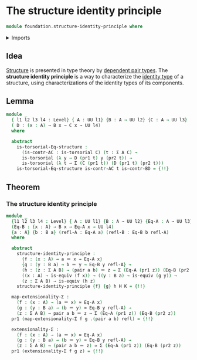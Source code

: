 # The structure identity principle

```agda
module foundation.structure-identity-principle where
```

<details><summary>Imports</summary>

```agda
open import foundation.dependent-pair-types
open import foundation.fundamental-theorem-of-identity-types
open import foundation.type-arithmetic-dependent-pair-types
open import foundation.universe-levels

open import foundation-core.contractible-types
open import foundation-core.equivalences
open import foundation-core.identity-types
open import foundation-core.torsorial-type-families
```

</details>

## Idea

[Structure](foundation.structure.md) is presented in type theory by
[dependent pair types](foundation.dependent-pair-types.md). The **structure
identity principle** is a way to characterize the
[identity type](foundation-core.identity-types.md) of a structure, using
characterizations of the identity types of its components.

## Lemma

```agda
module _
  { l1 l2 l3 l4 : Level} { A : UU l1} {B : A → UU l2} {C : A → UU l3}
  ( D : (x : A) → B x → C x → UU l4)
  where

  abstract
    is-torsorial-Eq-structure :
      (is-contr-AC : is-torsorial C) (t : Σ A C) →
      is-torsorial (λ y → D (pr1 t) y (pr2 t)) →
      is-torsorial (λ t → Σ (C (pr1 t)) (D (pr1 t) (pr2 t)))
    is-torsorial-Eq-structure is-contr-AC t is-contr-BD = {!!}
```

## Theorem

### The structure identity principle

```agda
module _
  {l1 l2 l3 l4 : Level} { A : UU l1} {B : A → UU l2} {Eq-A : A → UU l3}
  (Eq-B : {x : A} → B x → Eq-A x → UU l4)
  {a : A} {b : B a} (refl-A : Eq-A a) (refl-B : Eq-B b refl-A)
  where

  abstract
    structure-identity-principle :
      {f : (x : A) → a ＝ x → Eq-A x}
      {g : (y : B a) → b ＝ y → Eq-B y refl-A} →
      (h : (z : Σ A B) → (pair a b) ＝ z → Σ (Eq-A (pr1 z)) (Eq-B (pr2 z))) →
      ((x : A) → is-equiv (f x)) → ((y : B a) → is-equiv (g y)) →
      (z : Σ A B) → is-equiv (h z)
    structure-identity-principle {f} {g} h H K = {!!}

  map-extensionality-Σ :
    (f : (x : A) → (a ＝ x) ≃ Eq-A x)
    (g : (y : B a) → (b ＝ y) ≃ Eq-B y refl-A) →
    (z : Σ A B) → pair a b ＝ z → Σ (Eq-A (pr1 z)) (Eq-B (pr2 z))
  pr1 (map-extensionality-Σ f g .(pair a b) refl) = {!!}

  extensionality-Σ :
    (f : (x : A) → (a ＝ x) ≃ Eq-A x)
    (g : (y : B a) → (b ＝ y) ≃ Eq-B y refl-A) →
    (z : Σ A B) → (pair a b ＝ z) ≃ Σ (Eq-A (pr1 z)) (Eq-B (pr2 z))
  pr1 (extensionality-Σ f g z) = {!!}
```
